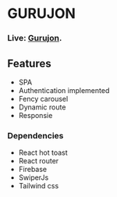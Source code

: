 # GURUJON
### Live: [Gurujon]().

## Features
  + SPA
  + Authentication implemented
  + Fency carousel
  + Dynamic route
  + Responsie

### Dependencies
  + React hot toast
  + React router
  + Firebase
  + SwiperJs
  + Tailwind css

